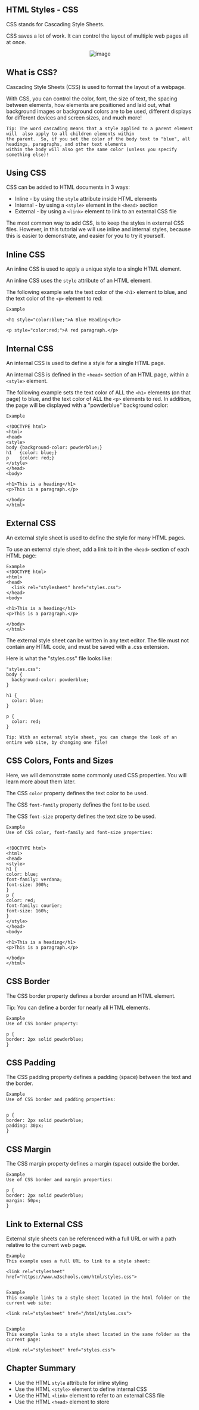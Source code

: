 HTML Styles - CSS
---


CSS stands for Cascading Style Sheets.

CSS saves a lot of work. It can control the layout of multiple web pages all at once.

<p align="center"

![image](https://user-images.githubusercontent.com/47166768/190850966-2b62f7e2-7f40-46bf-8262-b159c64f1d33.png)

</p>




What is CSS?
---
Cascading Style Sheets (CSS) is used to format the layout of a webpage.

With CSS, you can control the color, font, the size of text, the spacing between elements, how elements are positioned and laid out, what background images or background colors are to be used, different displays for different devices and screen sizes, and much more!


```
Tip: The word cascading means that a style applied to a parent element will  also apply to all children elements within 
the parent.  So, if you set the color of the body text to "blue", all headings, paragraphs, and other text elements  
within the body will also get the same color (unless you specify something else)!
```
  




Using CSS
---
CSS can be added to HTML documents in 3 ways:

- Inline - by using the `style` attribute inside HTML elements
- Internal - by using a `<style>` element in the `<head>` section
- External - by using a `<link>` element to link to an external CSS file


The most common way to add CSS, is to keep the styles in external CSS files. However, in this tutorial we will use inline and internal styles, because this is easier to demonstrate, and easier for you to try it yourself.






Inline CSS
---
An inline CSS is used to apply a unique style to a single HTML element.

An inline CSS uses the `style` attribute of an HTML element.

The following example sets the text color of the `<h1>` element to blue, and the text color of the `<p>` element to red:

    Example
    
    <h1 style="color:blue;">A Blue Heading</h1>
    
    <p style="color:red;">A red paragraph.</p>





Internal CSS
---
An internal CSS is used to define a style for a single HTML page.

An internal CSS is defined in the `<head>` section of an HTML page, within a `<style>` element.

The following example sets the text color of ALL the `<h1>` elements (on that page) to blue, and the text color of ALL the `<p>` elements to red. In addition, the page will be displayed with a "powderblue" background color: 

    Example
    
    <!DOCTYPE html>
    <html>
    <head>
    <style>
    body {background-color: powderblue;}
    h1   {color: blue;}
    p    {color: red;}
    </style>
    </head>
    <body>
    
    <h1>This is a heading</h1>
    <p>This is a paragraph.</p>
    
    </body>
    </html>
    





External CSS
---
An external style sheet is used to define the style for many HTML pages.

To use an external style sheet, add a link to it in the `<head>` section of each HTML page:

    Example
    <!DOCTYPE html>
    <html>
    <head>
      <link rel="stylesheet" href="styles.css">
    </head>
    <body>
    
    <h1>This is a heading</h1>
    <p>This is a paragraph.</p>
    
    </body>
    </html>

The external style sheet can be written in any text editor. The file must not contain any HTML code, and must be saved with a .css extension.

Here is what the "styles.css" file looks like:


    "styles.css":
    body {
      background-color: powderblue;
    }
    
    h1 {
      color: blue;
    }
    
    p {
      color: red;
    }
```
Tip: With an external style sheet, you can change the look of an entire web site, by changing one file!
```







CSS Colors, Fonts and Sizes
---
Here, we will demonstrate some commonly used CSS properties. You will learn more about them later.

The CSS `color` property defines the text color to be used.

The CSS `font-family` property defines the font to be used.

The CSS `font-size` property defines the text size to be used.

    Example
    Use of CSS color, font-family and font-size properties:


    <!DOCTYPE html>
    <html>
    <head>
    <style>
    h1 {
    color: blue;
    font-family: verdana;
    font-size: 300%;
    }
    p {
    color: red;
    font-family: courier;
    font-size: 160%;
    }
    </style>
    </head>
    <body>
    
    <h1>This is a heading</h1>
    <p>This is a paragraph.</p>
    
    </body>
    </html>






CSS Border
---
The CSS border property defines a border around an HTML element.

Tip: You can define a border for nearly all HTML elements.

    Example
    Use of CSS border property: 
    
    p {
    border: 2px solid powderblue;
    }






CSS Padding
---
The CSS padding property defines a padding (space) between the text and the border.

    Example
    Use of CSS border and padding properties:
    
    
    p {
    border: 2px solid powderblue;
    padding: 30px;
    }





CSS Margin
---
The CSS margin property defines a margin (space) outside the border.

    Example
    Use of CSS border and margin properties:
    
    p {
    border: 2px solid powderblue;
    margin: 50px;
    }






Link to External CSS
---
External style sheets can be referenced with a full URL or with a path relative to the current web page.

    Example
    This example uses a full URL to link to a style sheet:

    <link rel="stylesheet" href="https://www.w3schools.com/html/styles.css">
```
```

    Example
    This example links to a style sheet located in the html folder on the current web site: 

    <link rel="stylesheet" href="/html/styles.css">


```
```

    Example
    This example links to a style sheet located in the same folder as the current page:

    <link rel="stylesheet" href="styles.css">




Chapter Summary
---
- Use the HTML `style` attribute for inline styling
- Use the HTML `<style>` element to define internal CSS
- Use the HTML `<link>` element to refer to an external CSS file
- Use the HTML `<head>` element to store <style> and <link> elements
- Use the CSS `color` property for text colors
- Use the CSS `font-family` property for text fonts
- Use the CSS `font-size` property for text sizes
- Use the CSS `border` property for borders
- Use the CSS `padding` property for space inside the border
- Use the CSS `margin` property for space outside the border
